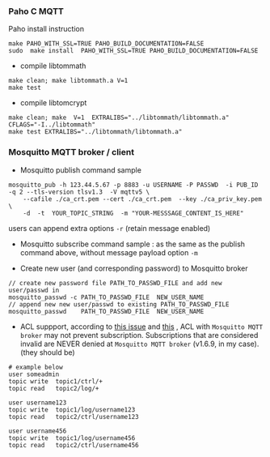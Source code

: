 
### Paho C MQTT
Paho install instruction
```
make PAHO_WITH_SSL=TRUE PAHO_BUILD_DOCUMENTATION=FALSE
sudo  make install  PAHO_WITH_SSL=TRUE PAHO_BUILD_DOCUMENTATION=FALSE
```


* compile libtommath

```
make clean; make libtommath.a V=1
make test
```

* compile libtomcrypt
```
make clean; make  V=1  EXTRALIBS="../libtommath/libtommath.a" CFLAGS="-I../libtommath"
make test EXTRALIBS="../libtommath/libtommath.a"
```

### Mosquitto MQTT broker / client
* Mosquitto publish command sample
```
mosquitto_pub -h 123.44.5.67 -p 8883 -u USERNAME -P PASSWD  -i PUB_ID  -q 2 --tls-version tlsv1.3  -V mqttv5 \
    --cafile ./ca_crt.pem --cert ./ca_crt.pem  --key ./ca_priv_key.pem  \
    -d  -t  YOUR_TOPIC_STRING  -m "YOUR-MESSSAGE_CONTENT_IS_HERE"
```
  users can append extra options `-r` (retain message enabled)
  

* Mosquitto subscribe command sample : as the same as the publish command above, without message payload option `-m `

* Create new user (and corresponding password) to Mosquitto broker
```
// create new password file PATH_TO_PASSWD_FILE and add new user/passwd in
mosquitto_passwd -c PATH_TO_PASSWD_FILE  NEW_USER_NAME
// append new new user/passwd to existing PATH_TO_PASSWD_FILE
mosquitto_passwd    PATH_TO_PASSWD_FILE  NEW_USER_NAME
```

* ACL suppport, according to [this issue](https://github.com/mqttjs/MQTT.js/issues/714) and [this](https://github.com/eclipse/mosquitto/issues/803#issuecomment-386110952) , ACL with `Mosquitto MQTT broker` may not prevent subscription. Subscriptions that are considered invalid are NEVER denied at `Mosquitto MQTT broker` (v1.6.9, in my case). (they should be)
```
# example below
user someadmin
topic write  topic1/ctrl/+
topic read   topic2/log/+ 
 
user username123 
topic write  topic1/log/username123 
topic read   topic2/ctrl/username123 
 
user username456 
topic write  topic1/log/username456 
topic read   topic2/ctrl/username456 
```

